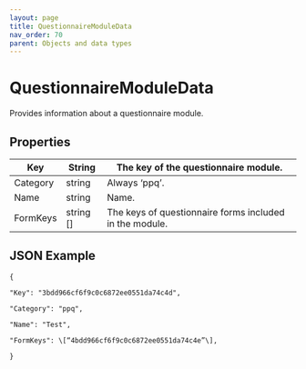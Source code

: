```yaml
---
layout: page
title: QuestionnaireModuleData
nav_order: 70
parent: Objects and data types
---
```


# QuestionnaireModuleDataProvides information about a questionnaire module.## Properties| Key | String | The key of the questionnaire module. || --- | --- | --- || Category | string | Always ‘ppq’. || Name | string | Name. || FormKeys | string \[\] | The keys of questionnaire forms included in the module. |## JSON Example```{"Key": "3bdd966cf6f9c0c6872ee0551da74c4d","Category": "ppq","Name": "Test","FormKeys": \[“4bdd966cf6f9c0c6872ee0551da74c4e”\],}```
